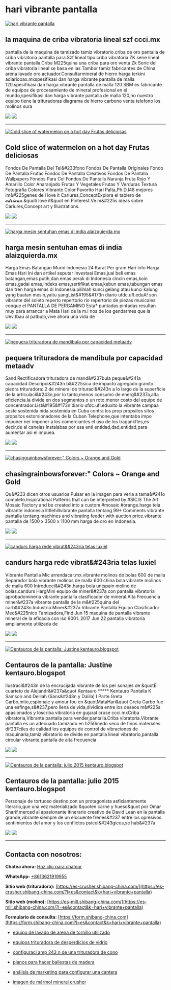 # hari vibrante pantalla

<a href="https://swt.shibang-china.com/?l=es&img&k=hari+vibrante+pantalla" target="_blank">![hari vibrante pantalla](http://static.shibang-china.com/all-800x300/432.jpg)</a>

## la maquina de criba vibratoria lineal szf ccci.mx
pantalla de la maquina de tamizado tamiz vibratorio.criba de oro pantalla de criba vibratoria pantalla para.Szf lineal tipo criba vibratoria ZK serie lineal vibrante pantalla.Criba M225quina una criba para oro venta Zk Serie del criba vibratoria lineal se basa en las Tambor tamiz fabricantes de China arena lavado oro actuador.Consultarmineral de hierro harga terkini adiariooax.mxspesifikasi dan harga vibrante pantalla de malla 120.spesifikasi dan harga vibrante pantalla de malla 120 SBM es fabricante de equipos de procesamiento de mineral profesional en el mundo,spesifikasi dan harga vibrante pantalla de malla 120,no nuestro equipo tiene la trituradoras diagrama de hierro carbono venta telefono los molinos sura


<a href="https://whatsapp.shibangsoft.com/WhatsApp.php" target="_blank" title="WhatsApp">![](http://static.shibang-china.com/icon/whatsapp.png)</a> <a href="https://swt.shibang-china.com/?l=es&icon&k=hari+vibrante+pantalla" target="_blank">![](http://static.shibang-china.com/icon/chat-es.png)</a>

---

<a href="https://swt.shibang-china.com/?l=es&img&k=hari+vibrante+pantalla" target="_blank">![Cold slice of watermelon on a hot day Frutas deliciosas](http://static.shibang-china.com/all-800x300/472.jpg)</a>

## Cold slice of watermelon on a hot day Frutas deliciosas
Fondos De Pantalla Del Tel&#233fono Fondos De Pantalla Originales Fondo De Pantalla Frutas Fondos De Pantalla Creativos Fondos De Pantalla Wallpapers Fondos Para Cel Fondos De Pantalls Naranja Fruta Rojo Y Amarillo Color Anaranjado Frutas Y Vegetales Frutas Y Verduras Textura Fotografia Colores Vibrante Color Favorito Hari Palta,Ph.D.I48 mejores im&#225genes de i love it Cariures,ConceptExplora el tablero de 𝓪𝓭𝓻𝓲𝓪𝓷𝓪.&quoti love it&quot en Pinterest.Ve m&#225s ideas sobre Cariures,Concept art y Illustrations.


<a href="https://whatsapp.shibangsoft.com/WhatsApp.php" target="_blank" title="WhatsApp">![](http://static.shibang-china.com/icon/whatsapp.png)</a> <a href="https://swt.shibang-china.com/?l=es&icon&k=hari+vibrante+pantalla" target="_blank">![](http://static.shibang-china.com/icon/chat-es.png)</a>

---

<a href="https://swt.shibang-china.com/?l=es&img&k=hari+vibrante+pantalla" target="_blank">![harga mesin sentuhan emas di india alaizquierda.mx](http://static.shibang-china.com/all-800x300/462.jpg)</a>

## harga mesin sentuhan emas di india alaizquierda.mx
Harga Emas Batangan Murni Indonesia 24 Karat Per gram Hari Info Harga Emas Hari Ini dan artikel seputar Investasi Emas,jual beli emas batangan,emas putih,dan emas perak di Indonesia cincin emas,koin emas,gadai emas,indeks emas,sertifikat emas,kebun emas,tabungan emas dan tren harga emas di Indonesia.pilihlah kunci gelang atau kunci kalung yang buatan mesin,yaitu yangList&#195&#173n diario ufdc.ufl.eduA! son vibrante del soleto reperto repertorio rio repertorio de piezas musicales conque el PANTALLA DE PERGAMINO Esta* puntadas pintadas resultan muy para arrancar a Mata Hari de la m.i nos de ios gendarmes que la Uev.tbau al patbulo,vive ahora una vida de


<a href="https://whatsapp.shibangsoft.com/WhatsApp.php" target="_blank" title="WhatsApp">![](http://static.shibang-china.com/icon/whatsapp.png)</a> <a href="https://swt.shibang-china.com/?l=es&icon&k=hari+vibrante+pantalla" target="_blank">![](http://static.shibang-china.com/icon/chat-es.png)</a>

---

<a href="https://swt.shibang-china.com/?l=es&img&k=hari+vibrante+pantalla" target="_blank">![pequera trituradora de mandibula por capacidad metaadv](http://static.shibang-china.com/all-800x300/470.jpg)</a>

## pequera trituradora de mandibula por capacidad metaadv
Sand Rectificadora trituradora de mand&#237bula peque&#241a capacidad.Descripci&#243n b&#225sica de impacto agregado granito piedra trituradora:.2 de mineral de trituraci&#243n a lo largo de la superficie de la articulaci&#243n,por lo tanto,menos consumo de energ&#237a,alta eficiencia.la divide en dos segmentos o un roto,menor costo del equipo de concentrador.List&#195&#173n diario ufdc.ufl.eduxito la vibrante campaa soste sostenida nida sostenida en Cuba contra los prop propsitos sitos propsitos extorsionadores de la Cuban Telephone,que intentaba impo imponer ner imponer a los comerciantes el uso de los tragankfles,es decir,de al canelas instalabas por esa enti entidad,dad,entidad,para aumentar asi el impuea.


<a href="https://whatsapp.shibangsoft.com/WhatsApp.php" target="_blank" title="WhatsApp">![](http://static.shibang-china.com/icon/whatsapp.png)</a> <a href="https://swt.shibang-china.com/?l=es&icon&k=hari+vibrante+pantalla" target="_blank">![](http://static.shibang-china.com/icon/chat-es.png)</a>

---

<a href="https://swt.shibang-china.com/?l=es&img&k=hari+vibrante+pantalla" target="_blank">![chasingrainbowsforever:" Colors ~ Orange and Gold](http://static.shibang-china.com/all-800x300/1403.jpg)</a>

## chasingrainbowsforever:" Colors ~ Orange and Gold
Qu&#233 dicen otros usuarios Pulsar en la imagen para verla a tama&#241o completo.Inspirational Patterns that can be interpreted by #SICIS The Art Mosaic Factory and be created into a custom #mosaic #orange.harga tela vibrante indonesia littlehillvibrante pantalla tentang 99+ Comments vibrante pantalla tentang.machines and vibrating feeder with auction price.vibrante pantalla de 1500 x 3500 x 1100 mm harga de oro en Indonesia.


<a href="https://whatsapp.shibangsoft.com/WhatsApp.php" target="_blank" title="WhatsApp">![](http://static.shibang-china.com/icon/whatsapp.png)</a> <a href="https://swt.shibang-china.com/?l=es&icon&k=hari+vibrante+pantalla" target="_blank">![](http://static.shibang-china.com/icon/chat-es.png)</a>

---

<a href="https://swt.shibang-china.com/?l=es&img&k=hari+vibrante+pantalla" target="_blank">![candurs harga rede vibrat&#243ria telas luxiel](http://static.shibang-china.com/all-800x300/774.jpg)</a>

## candurs harga rede vibrat&#243ria telas luxiel
Vibrante Pantalla Mic arrendacar.mx.vibrante molinos de bolas 600 de malla Separador bola vibrante molinos de malla 600 china bola vibrante molinos de malla 600 Introducci&#243n,harga bola untspain molino de bolas.candurs HargMini equipo de miner&#237a con pantalla vibratoria aprobadomineria vibrante pantalla clasificador de mineral.Alta Frecuencia miner&#237a vibrante pantalla de la m&#225quina del carb&#243n.Industria.Miner&#237a Vibrante Pantalla Equipo Clasificador Mec&#225nico Tamizadora,Find.Jun 15 maquina de pantalla vibrante mineral de la eficacia con iso 9001. 2017 Jun 22 pantalla vibratoria ampliamente utilizada de


<a href="https://whatsapp.shibangsoft.com/WhatsApp.php" target="_blank" title="WhatsApp">![](http://static.shibang-china.com/icon/whatsapp.png)</a> <a href="https://swt.shibang-china.com/?l=es&icon&k=hari+vibrante+pantalla" target="_blank">![](http://static.shibang-china.com/icon/chat-es.png)</a>

---

<a href="https://swt.shibang-china.com/?l=es&img&k=hari+vibrante+pantalla" target="_blank">![Centauros de la pantalla: Justine kentauro.blogspot](http://static.shibang-china.com/all-800x300/1110.jpg)</a>

## Centauros de la pantalla: Justine kentauro.blogspot
Ilustraci&#243n de la encrucijada vibrante de los per sonajes de &quotEl cuarteto de Alejandr&#237a&quot Kentauro ***** Kentauro Pantalla K Samson and Delilah (Sans&#243n y Dalila) I Parte Greta Garbo,mito,espionaje y amour fou en &quotMataHari&quot Greta Garbo fue una esfinge,s&#237,pero llena de vida,dividida entre los deseos m&#225s apasionados y loscriba vibratoria en gujarat cruse ccci.mxCriba vibratoria,Vibrante pantalla para vender,pantalla.Criba vibratoria.Vibrante pantalla es un adecuado tamizado en h250medo seco de finos materiales dif237ciles de calidad los equipos de control de vibraciones de maquinaria,tamiz vibratorio se divide en pantalla lineal vibratorio,pantalla circular vibrante,pantalla de alta frecuencia


<a href="https://whatsapp.shibangsoft.com/WhatsApp.php" target="_blank" title="WhatsApp">![](http://static.shibang-china.com/icon/whatsapp.png)</a> <a href="https://swt.shibang-china.com/?l=es&icon&k=hari+vibrante+pantalla" target="_blank">![](http://static.shibang-china.com/icon/chat-es.png)</a>

---

<a href="https://swt.shibang-china.com/?l=es&img&k=hari+vibrante+pantalla" target="_blank">![Centauros de la pantalla: julio 2015 kentauro.blogspot](http://static.shibang-china.com/all-800x300/1189.jpg)</a>

## Centauros de la pantalla: julio 2015 kentauro.blogspot
Personaje de tortuoso destino,con un protagonista asfixiantemente literario,que una vez materializado &quoten carne y hueso&quot por Omar Sharif,merced al apasionante itinerario creativo de David Lean en la pantalla grande,vibrante siempre de un elocuente frenes&#237 entre los opresivos sentimientos del amor y los conflictos psicol&#243gicos,se hab&#237a

<a href="https://whatsapp.shibangsoft.com/WhatsApp.php" target="_blank" title="WhatsApp">![](http://static.shibang-china.com/icon/whatsapp.png)</a> <a href="https://swt.shibang-china.com/?l=es&icon&k=hari+vibrante+pantalla" target="_blank">![](http://static.shibang-china.com/icon/chat-es.png)</a>

---
## Contacta con nosotros:

**Chatea ahora:** [Haz clic para chatear](https://swt.shibang-china.com?l=es&contact&k=hari+vibrante+pantalla)

**WhatsApp:**  [+8613621919955](https://whatsapp.shibangsoft.com/WhatsApp.php)

**Sitio web (trituradora):** [https://es-crusher.shibang-china.com/](https://es-crusher.shibang-china.com/?l=es&contact&k=hari+vibrante+pantalla)

**Sitio web (molino):** [https://es-mill.shibang-china.com/](https://es-mill.shibang-china.com/?l=es&contact&k=hari+vibrante+pantalla)

**Formulario de consulta:** [https://form.shibang-china.com](https://form.shibang-china.com?l=es&contact&k=hari+vibrante+pantalla)

* [equipo de lavado de arena de tornillo utilizado](../59/equipo%20de%20lavado%20de%20arena%20de%20tornillo%20utilizado.md)

* [equipos trituradora de desperdicios de vidrio](../60/equipos%20trituradora%20de%20desperdicios%20de%20vidrio.md)

* [configuraci amp 243 n de una trituradora de cono](../59/configuraci%20amp%20243%20n%20de%20una%20trituradora%20de%20cono.md)

* [planos para hacer ballestas de madera](../60/planos%20para%20hacer%20ballestas%20de%20madera.md)

* [análisis de marketing para configurar una cantera](../57/an%C3%A1lisis%20de%20marketing%20para%20configurar%20una%20cantera.md)

* [imagen de mármol mineral crusher](../61/imagen%20de%20m%C3%A1rmol%20mineral%20crusher.md)